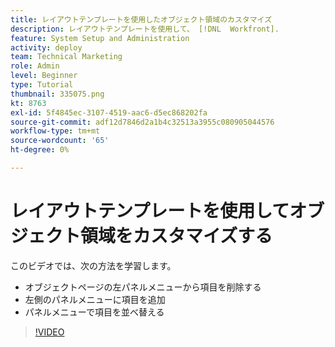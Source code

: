 ```yaml
---
title: レイアウトテンプレートを使用したオブジェクト領域のカスタマイズ
description: レイアウトテンプレートを使用して、 [!DNL  Workfront].
feature: System Setup and Administration
activity: deploy
team: Technical Marketing
role: Admin
level: Beginner
type: Tutorial
thumbnail: 335075.png
kt: 8763
exl-id: 5f4845ec-3107-4519-aac6-d5ec868202fa
source-git-commit: adf12d7846d2a1b4c32513a3955c080905044576
workflow-type: tm+mt
source-wordcount: '65'
ht-degree: 0%

---
```


# レイアウトテンプレートを使用してオブジェクト領域をカスタマイズする

このビデオでは、次の方法を学習します。

* オブジェクトページの左パネルメニューから項目を削除する
* 左側のパネルメニューに項目を追加
* パネルメニューで項目を並べ替える

>[!VIDEO](https://video.tv.adobe.com/v/335075/?quality=12)
